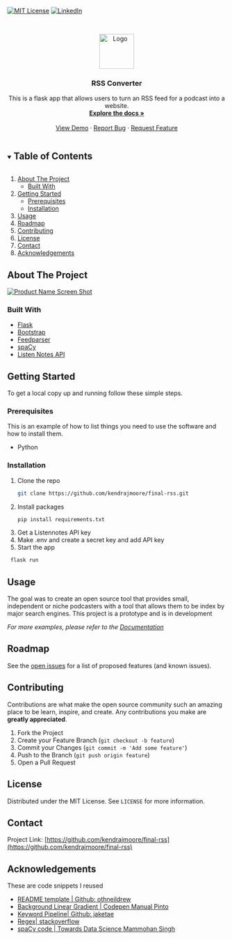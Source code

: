 
[![MIT License][license-shield]][license-url]
[![LinkedIn][linkedin-shield]][linkedin-url]



<!-- PROJECT LOGO -->
<br />
<p align="center">
  <a href="https://github.com/kendrajmoore/final-rss">
    <img src="https://i.ibb.co/R3YjLb1/microphone.png" alt="Logo" width="80" height="80">
  </a>

  <h3 align="center">RSS Converter</h3>

  <p align="center">
    This is a flask app that allows users to turn an RSS feed for a podcast into a website.
    <br />
    <a href="https://kendrajmoore.github.io/final-rss/"><strong>Explore the docs »</strong></a>
    <br />
    <br />
    <a href="https://final-rss-kjm.herokuapp.com/">View Demo</a>
    ·
    <a href="https://github.com/kendrajmoore/final-rss/issues">Report Bug</a>
    ·
    <a href="https://github.com/kendrajmoore/final-rss/issues">Request Feature</a>
  </p>
</p>



<!-- TABLE OF CONTENTS -->
<details open="open">
  <summary><h2 style="display: inline-block">Table of Contents</h2></summary>
  <ol>
    <li>
      <a href="#about-the-project">About The Project</a>
      <ul>
        <li><a href="#built-with">Built With</a></li>
      </ul>
    </li>
    <li>
      <a href="#getting-started">Getting Started</a>
      <ul>
        <li><a href="#prerequisites">Prerequisites</a></li>
        <li><a href="#installation">Installation</a></li>
      </ul>
    </li>
    <li><a href="#usage">Usage</a></li>
    <li><a href="#roadmap">Roadmap</a></li>
    <li><a href="#contributing">Contributing</a></li>
    <li><a href="#license">License</a></li>
    <li><a href="#contact">Contact</a></li>
    <li><a href="#acknowledgements">Acknowledgements</a></li>
  </ol>
</details>



<!-- ABOUT THE PROJECT -->
## About The Project

[![Product Name Screen Shot][product-screenshot]](https://i.ibb.co/GxzrX4R/Screen-Shot-2021-12-10-at-8-48-48-AM.png)


### Built With

* [Flask](https://flask.palletsprojects.com/en/2.0.x/)
* [Bootstrap](https://getbootstrap.com/)
* [Feedparser](https://pypi.org/project/feedparser/)
* [spaCy](https://spacy.io/)
* [Listen Notes API](https://www.listennotes.com/api)




<!-- GETTING STARTED -->
## Getting Started

To get a local copy up and running follow these simple steps.

### Prerequisites

This is an example of how to list things you need to use the software and how to install them.
* Python

### Installation

1. Clone the repo
   ```sh
   git clone https://github.com/kendrajmoore/final-rss.git
   ```
2. Install packages
   ```sh
   pip install requirements.txt
   ```
3. Get a Listennotes API key
4. Make .env and create a secret key and add API key
5. Start the app
  ```sh
   flask run
   ```


<!-- USAGE EXAMPLES -->
## Usage

The goal was to create an open source tool that provides small, independent or niche podcasters with a tool that allows them to be index by major search engines. This project is a prototype and is in development

_For more examples, please refer to the [Documentation](https://kendrajmoore.github.io/final-rss/)_



<!-- ROADMAP -->
## Roadmap

See the [open issues](https://github.com/kendrajmoore/final-rss/issues) for a list of proposed features (and known issues).



<!-- CONTRIBUTING -->
## Contributing

Contributions are what make the open source community such an amazing place to be learn, inspire, and create. Any contributions you make are **greatly appreciated**.

1. Fork the Project
2. Create your Feature Branch (`git checkout -b feature`)
3. Commit your Changes (`git commit -m 'Add some feature'`)
4. Push to the Branch (`git push origin feature`)
5. Open a Pull Request



<!-- LICENSE -->
## License

Distributed under the MIT License. See `LICENSE` for more information.



<!-- CONTACT -->
## Contact

Project Link: [https://github.com/kendrajmoore/final-rss](https://github.com/kendrajmoore/final-rss)



<!-- ACKNOWLEDGEMENTS -->
## Acknowledgements
These are code snippets I reused 

* [README template | Github: othneildrew](https://github.com/othneildrew/Best-README-Template)
* [Background Linear Gradient | Codepen Manual Pinto](https://codepen.io/P1N2O/pen/pyBNzX)
* [Keyword Pipeline| Github: jaketae](https://github.com/jaketae/wordwise)
* [Regex| stackoverflow](https://stackoverflow.com/questions/3398852/using-python-remove-html-tags-formatting-from-a-string/3398894)
* [spaCy code | Towards Data Science Mammohan Singh](https://towardsdatascience.com/keyword-extraction-process-in-python-with-natural-language-processing-nlp-d769a9069d5c)






[license-shield]: https://img.shields.io/badge/License-MIT-yellow.svg
[license-url]: https://opensource.org/licenses/MIT
[linkedin-shield]: https://img.shields.io/badge/-LinkedIn-black.svg?style=for-the-badge&logo=linkedin&colorB=555
[linkedin-url]: https://www.linkedin.com/in/kendrajmoore/
[product-screenshot]: https://i.ibb.co/wKH4htP/Screen-Shot-2021-12-10-at-9-32-25-AM.png